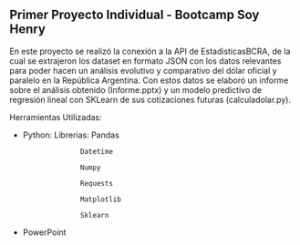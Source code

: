 ## Primer Proyecto Individual - Bootcamp Soy Henry

En este proyecto se realizó la conexión a la API de EstadisticasBCRA, de la cual se extrajeron los dataset en formato JSON con los datos relevantes para poder hacen un análisis evolutivo y comparativo del dólar oficial y paralelo en la República Argentina.
Con estos datos se elaboró un informe sobre el análisis obtenido (Informe.pptx) y un modelo predictivo de regresión lineal con SKLearn de sus cotizaciones futuras (calculadolar.py).

Herramientas Utilizadas:
- Python: Librerias:
                    Pandas
                    
                    Datetime
                    
                    Numpy
                    
                    Requests
                    
                    Matplotlib
                    
                    Sklearn
                    
 - PowerPoint



